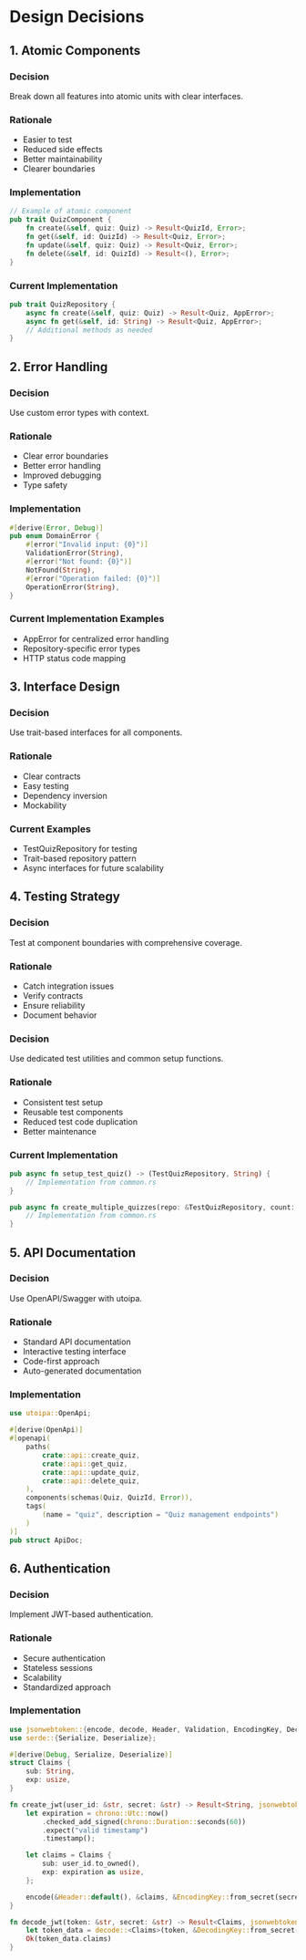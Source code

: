 # Design Decisions

## 1. Atomic Components

### Decision
Break down all features into atomic units with clear interfaces.

### Rationale
- Easier to test
- Reduced side effects
- Better maintainability
- Clearer boundaries

### Implementation
```rust
// Example of atomic component
pub trait QuizComponent {
    fn create(&self, quiz: Quiz) -> Result<QuizId, Error>;
    fn get(&self, id: QuizId) -> Result<Quiz, Error>;
    fn update(&self, quiz: Quiz) -> Result<Quiz, Error>;
    fn delete(&self, id: QuizId) -> Result<(), Error>;
}
```

### Current Implementation
```rust
pub trait QuizRepository {
    async fn create(&self, quiz: Quiz) -> Result<Quiz, AppError>;
    async fn get(&self, id: String) -> Result<Quiz, AppError>;
    // Additional methods as needed
}
```

## 2. Error Handling

### Decision
Use custom error types with context.

### Rationale
- Clear error boundaries
- Better error handling
- Improved debugging
- Type safety

### Implementation
```rust
#[derive(Error, Debug)]
pub enum DomainError {
    #[error("Invalid input: {0}")]
    ValidationError(String),
    #[error("Not found: {0}")]
    NotFound(String),
    #[error("Operation failed: {0}")]
    OperationError(String),
}
```

### Current Implementation Examples
- AppError for centralized error handling
- Repository-specific error types
- HTTP status code mapping

## 3. Interface Design

### Decision
Use trait-based interfaces for all components.

### Rationale
- Clear contracts
- Easy testing
- Dependency inversion
- Mockability

### Current Examples
- TestQuizRepository for testing
- Trait-based repository pattern
- Async interfaces for future scalability

## 4. Testing Strategy

### Decision
Test at component boundaries with comprehensive coverage.

### Rationale
- Catch integration issues
- Verify contracts
- Ensure reliability
- Document behavior

### Decision
Use dedicated test utilities and common setup functions.

### Rationale
- Consistent test setup
- Reusable test components
- Reduced test code duplication
- Better maintenance

### Current Implementation
```rust
pub async fn setup_test_quiz() -> (TestQuizRepository, String) {
    // Implementation from common.rs
}

pub async fn create_multiple_quizzes(repo: &TestQuizRepository, count: usize) -> Vec<String> {
    // Implementation from common.rs
}
```

## 5. API Documentation

### Decision
Use OpenAPI/Swagger with utoipa.

### Rationale
- Standard API documentation
- Interactive testing interface
- Code-first approach
- Auto-generated documentation

### Implementation
```rust
use utoipa::OpenApi;

#[derive(OpenApi)]
#[openapi(
    paths(
        crate::api::create_quiz,
        crate::api::get_quiz,
        crate::api::update_quiz,
        crate::api::delete_quiz,
    ),
    components(schemas(Quiz, QuizId, Error)),
    tags(
        (name = "quiz", description = "Quiz management endpoints")
    )
)]
pub struct ApiDoc;
```

## 6. Authentication

### Decision
Implement JWT-based authentication.

### Rationale
- Secure authentication
- Stateless sessions
- Scalability
- Standardized approach

### Implementation
```rust
use jsonwebtoken::{encode, decode, Header, Validation, EncodingKey, DecodingKey};
use serde::{Serialize, Deserialize};

#[derive(Debug, Serialize, Deserialize)]
struct Claims {
    sub: String,
    exp: usize,
}

fn create_jwt(user_id: &str, secret: &str) -> Result<String, jsonwebtoken::errors::Error> {
    let expiration = chrono::Utc::now()
        .checked_add_signed(chrono::Duration::seconds(60))
        .expect("valid timestamp")
        .timestamp();

    let claims = Claims {
        sub: user_id.to_owned(),
        exp: expiration as usize,
    };

    encode(&Header::default(), &claims, &EncodingKey::from_secret(secret.as_ref()))
}

fn decode_jwt(token: &str, secret: &str) -> Result<Claims, jsonwebtoken::errors::Error> {
    let token_data = decode::<Claims>(token, &DecodingKey::from_secret(secret.as_ref()), &Validation::default())?;
    Ok(token_data.claims)
}
```
